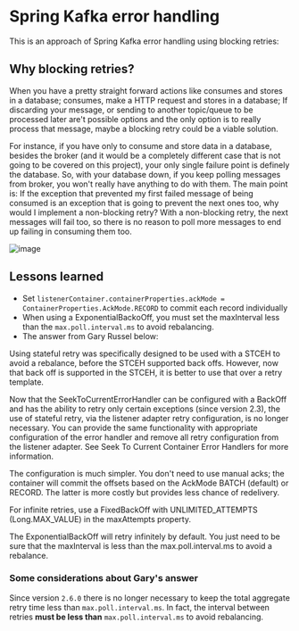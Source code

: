 # Spring Kafka error handling

This is an approach of Spring Kafka error handling using blocking retries:

## Why blocking retries?

When you have a pretty straight forward actions like consumes and stores in a database; consumes, make a HTTP request and stores in a database; If discarding your message, or sending to another topic/queue to be processed later are't possible options and the only option is to really process that message, maybe a blocking retry could be a viable solution.

For instance, if you have only to consume and store data in a database, besides the broker (and it would be a completely different case that is not going to be covered on this project), your only single failure point is definely the database. So, with your database down, if you keep polling messages from broker, you won't really have anything to do with them. The main point is: If the exception that prevented my first failed message of being consumed is an exception that is going to prevent the next ones too, why would I implement a non-blocking retry? With a non-blocking retry, the next messages will fail too, so there is no reason to poll more messages to end up failing in consuming them too.

![image](https://user-images.githubusercontent.com/13872621/120021417-6b04c480-bfc1-11eb-92b7-99bc5f5ac9d9.png)

## Lessons learned

- Set ```listenerContainer.containerProperties.ackMode = ContainerProperties.AckMode.RECORD``` to commit each record individually
- When using a ExponentialBackoOff, you must set the maxInterval less than the ```max.poll.interval.ms``` to avoid rebalancing.
- The answer from Gary Russel below:

Using stateful retry was specifically designed to be used with a STCEH to avoid a rebalance, before the STCEH supported back offs.
However, now that back off is supported in the STCEH, it is better to use that over a retry template.

Now that the SeekToCurrentErrorHandler can be configured with a BackOff and has the ability to retry only certain exceptions (since version 2.3), the use of stateful retry, via the listener adapter retry configuration, is no longer necessary. You can provide the same functionality with appropriate configuration of the error handler and remove all retry configuration from the listener adapter. See Seek To Current Container Error Handlers for more information.

The configuration is much simpler.
You don't need to use manual acks; the container will commit the offsets based on the AckMode BATCH (default) or RECORD. The latter is more costly but provides less chance of redelivery.

For infinite retries, use a FixedBackOff with UNLIMITED_ATTEMPTS (Long.MAX_VALUE) in the maxAttempts property.

The ExponentialBackOff will retry infinitely by default. You just need to be sure that the maxInterval is less than the max.poll.interval.ms to avoid a rebalance.

### Some considerations about Gary's answer

Since version ```2.6.0``` there is no longer necessary to keep the total aggregate retry time less than ```max.poll.interval.ms```. In fact, the interval between retries **must be less than** ```max.poll.interval.ms``` to avoid rebalancing.

